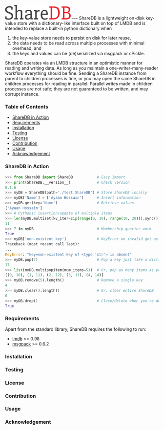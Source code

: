 <img src="./logo/logo.png"  alt="ShareDB"  height="48.197"  width="214.912"/>
---
ShareDB is a lightweight on-disk key-value store with a dictionary-like interface built on top of LMDB and is intended to replace a built-in python dictionary when

 1. the key-value store needs to persist on disk for later reuse,
 2. the data needs to be read across multiple processes with minimal overhead, and 
 3. the keys and values can be (de)serialized via msgpack or cPickle.

ShareDB operates via an LMDB structure in an optimistic manner for reading and writing data. As long as you maintain a one-writer-many-reader workflow everything should be fine. Sending a ShareDB instance from parent to children processes is fine, or you may open the same ShareDB in children processes for reading in parallel. Parallel writes made in children processes are not safe; they are not guaranteed to be written, and may corrupt instance.

### Table of Contents
 * [ShareDB in Action](#sharedb-in-action)
 * [Requirements](#requirements)
 * [Installation](#installation)
 * [Testing](#testing)
 * [License](#license)
 * [Contribution](#contribution)
 * [Usage ](#usage)
 * [Acknowledgement ](#acknowledgement)

### ShareDB in Action
```python
>>> from ShareDB import ShareDB           # Easy import
>>> print(ShareDB.__version__)            # Check version
0.1.6
>>> myDB = ShareDB(path='./test.ShareDB') # Store ShareDB locally
>>> myDB['Name'] = ['Ayaan Hossain']      # Insert information
>>> myDB.get(key='Name')                  # Retrieve values
['Ayaan Hossain']
>>> # Pythonic insertion/update of multiple items
>>> len(myDB.multiset(kv_iter=zip(range(0, 10), range(10, 20))).sync())
11
>>> 7 in myDB                             # Membership queries work
True
>>> myDB['non-existent key']              # KeyError on invalid get as expected
Traceback (most recent call last):
...
KeyError: "key=non-existent key of <type 'str'> is absent"
>>> myDB.pop(7)                           # Pop a key just like a dictionary
17
>>> list(myDB.multipopitem(num_items=5))  # Or, pop as many items as you need
[(0, 10), (1, 11), (2, 12), (3, 13), (4, 14)]
>>> myDB.remove(5).length()               # Remove a single key
4
>>> myDB.clear().length()                 # Or, clear entire ShareDB
0
>>> myDB.drop()                           # Close/delete when you're done
True
```

### Requirements
Apart from the standard library, ShareDB requires the following to run:

 - [lmdb](https://pypi.org/project/lmdb/) >= 0.98
 - [msgpack](https://pypi.org/project/msgpack/) >= 0.6.2

### Installation

### Testing

### License

### Contribution

### Usage

### Acknowledgement

